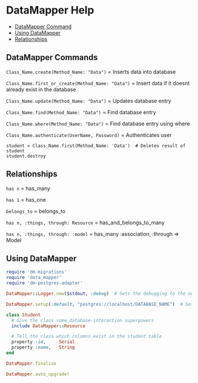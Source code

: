 # DataMapper Help

* [DataMapper Command](#DCommands)
* [Using DataMapper](#use)
* [Relationships](#rel)

## <a name="DCommands">DataMapper Commands</a>
`Class_Name.create(Method_Name: "Data")` = Inserts data into database

`Class_Name.first_or_create(Method_Name: "Data")` = Insert data if it doesnt already exist in the database

`Class_Name.update(Method_Name: "Data")` = Updates database entry

`Class_Name.find(Method_Name: "Data")` = Find database entry

`Class_Name.where(Method_Name: "Data")` = Find database entry using where

`Class_Name.authenticate(UserName, Password)` = Authenticates user

```
student = Class_Name.first(Method_Name: 'Data')  # Deletes result of student
student.destroy
```

## <a name="rel">Relationships</a>

`has n` =	has_many

`has 1` =	has_one

`belongs_to` = 	belongs_to

`has n, :things, through: Resource` = has_and_belongs_to_many

`has n, :things, through: :model` =	has_many :association, :through => Model

## <a name="use">Using DataMapper</a>
```ruby
require 'dm-migrations'
require 'data_mapper'
require 'dm-postgres-adapter'

DataMapper::Logger.new($stdout, :debug)  # Sets the debugging to the output

DataMapper.setup(:default, "postgres://localhost/DATABASE_NAME")  # Sets database connection

class Student
  # Give the class some database-interaction superpowers
  include DataMapper::Resource

  # Tell the class which columns exist in the student table
  property :id,     Serial
  property :name,   String
end

DataMapper.finalize

DataMapper.auto_upgrade!
```
